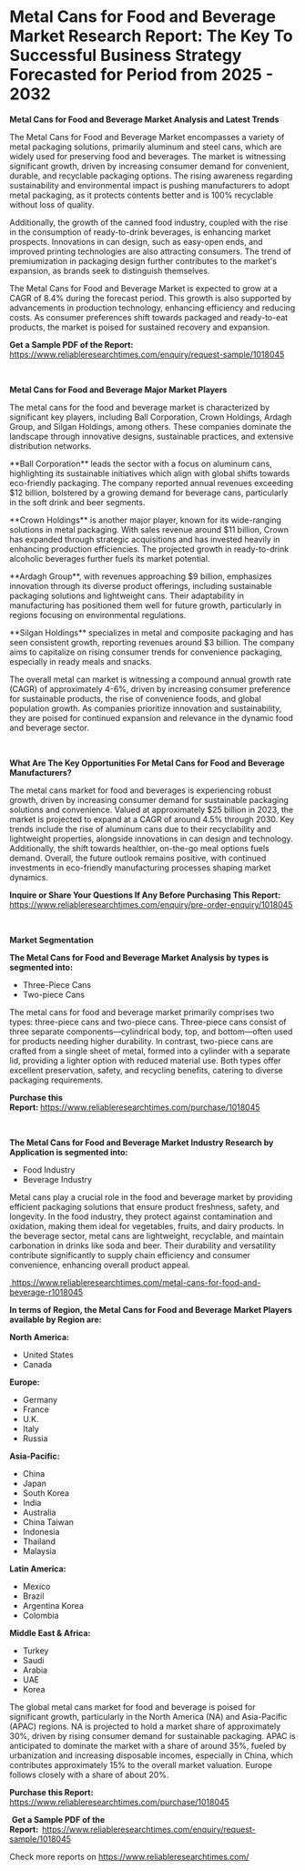<p><h1>Metal Cans for Food and Beverage Market Research Report: The Key To Successful Business Strategy Forecasted for Period from 2025 - 2032</h1></p><p><strong>Metal Cans for Food and Beverage Market Analysis and Latest Trends</strong></p>
<p><p>The Metal Cans for Food and Beverage Market encompasses a variety of metal packaging solutions, primarily aluminum and steel cans, which are widely used for preserving food and beverages. The market is witnessing significant growth, driven by increasing consumer demand for convenient, durable, and recyclable packaging options. The rising awareness regarding sustainability and environmental impact is pushing manufacturers to adopt metal packaging, as it protects contents better and is 100% recyclable without loss of quality.</p><p>Additionally, the growth of the canned food industry, coupled with the rise in the consumption of ready-to-drink beverages, is enhancing market prospects. Innovations in can design, such as easy-open ends, and improved printing technologies are also attracting consumers. The trend of premiumization in packaging design further contributes to the market's expansion, as brands seek to distinguish themselves.</p><p>The Metal Cans for Food and Beverage Market is expected to grow at a CAGR of 8.4% during the forecast period. This growth is also supported by advancements in production technology, enhancing efficiency and reducing costs. As consumer preferences shift towards packaged and ready-to-eat products, the market is poised for sustained recovery and expansion.</p></p>
<p><strong>Get a Sample PDF of the Report:&nbsp;</strong> <a href="https://www.reliableresearchtimes.com/enquiry/request-sample/1018045?utm_campaign=2181&utm_medium=2&utm_source=Github&utm_content=ia&utm_term=21032025&utm_id=metal-cans-for-food-and-beverage">https://www.reliableresearchtimes.com/enquiry/request-sample/1018045</a></p>
<p>&nbsp;</p>
<p><strong>Metal Cans for Food and Beverage Major Market Players</strong></p>
<p><p>The metal cans for the food and beverage market is characterized by significant key players, including Ball Corporation, Crown Holdings, Ardagh Group, and Silgan Holdings, among others. These companies dominate the landscape through innovative designs, sustainable practices, and extensive distribution networks.</p><p>**Ball Corporation** leads the sector with a focus on aluminum cans, highlighting its sustainable initiatives which align with global shifts towards eco-friendly packaging. The company reported annual revenues exceeding $12 billion, bolstered by a growing demand for beverage cans, particularly in the soft drink and beer segments.</p><p>**Crown Holdings** is another major player, known for its wide-ranging solutions in metal packaging. With sales revenue around $11 billion, Crown has expanded through strategic acquisitions and has invested heavily in enhancing production efficiencies. The projected growth in ready-to-drink alcoholic beverages further fuels its market potential.</p><p>**Ardagh Group**, with revenues approaching $9 billion, emphasizes innovation through its diverse product offerings, including sustainable packaging solutions and lightweight cans. Their adaptability in manufacturing has positioned them well for future growth, particularly in regions focusing on environmental regulations.</p><p>**Silgan Holdings** specializes in metal and composite packaging and has seen consistent growth, reporting revenues around $3 billion. The company aims to capitalize on rising consumer trends for convenience packaging, especially in ready meals and snacks.</p><p>The overall metal can market is witnessing a compound annual growth rate (CAGR) of approximately 4-6%, driven by increasing consumer preference for sustainable products, the rise of convenience foods, and global population growth. As companies prioritize innovation and sustainability, they are poised for continued expansion and relevance in the dynamic food and beverage sector.</p></p>
<p>&nbsp;</p>
<p><strong>What Are The Key Opportunities For Metal Cans for Food and Beverage Manufacturers?</strong></p>
<p><p>The metal cans market for food and beverages is experiencing robust growth, driven by increasing consumer demand for sustainable packaging solutions and convenience. Valued at approximately $25 billion in 2023, the market is projected to expand at a CAGR of around 4.5% through 2030. Key trends include the rise of aluminum cans due to their recyclability and lightweight properties, alongside innovations in can design and technology. Additionally, the shift towards healthier, on-the-go meal options fuels demand. Overall, the future outlook remains positive, with continued investments in eco-friendly manufacturing processes shaping market dynamics.</p></p>
<p><strong>Inquire or Share Your Questions If Any Before Purchasing This Report:</strong> <a href="https://www.reliableresearchtimes.com/enquiry/pre-order-enquiry/1018045?utm_campaign=2181&utm_medium=2&utm_source=Github&utm_content=ia&utm_term=21032025&utm_id=metal-cans-for-food-and-beverage">https://www.reliableresearchtimes.com/enquiry/pre-order-enquiry/1018045</a></p>
<p>&nbsp;</p>
<p><strong>Market Segmentation</strong></p>
<p><strong>The Metal Cans for Food and Beverage Market Analysis by types is segmented into:</strong></p>
<p><ul><li>Three-Piece Cans</li><li>Two-piece Cans</li></ul></p>
<p><p>The metal cans for food and beverage market primarily comprises two types: three-piece cans and two-piece cans. Three-piece cans consist of three separate components—cylindrical body, top, and bottom—often used for products needing higher durability. In contrast, two-piece cans are crafted from a single sheet of metal, formed into a cylinder with a separate lid, providing a lighter option with reduced material use. Both types offer excellent preservation, safety, and recycling benefits, catering to diverse packaging requirements.</p></p>
<p><strong>Purchase this Report:&nbsp;</strong><a href="https://www.reliableresearchtimes.com/purchase/1018045?utm_campaign=2181&utm_medium=2&utm_source=Github&utm_content=ia&utm_term=21032025&utm_id=metal-cans-for-food-and-beverage">https://www.reliableresearchtimes.com/purchase/1018045</a></p>
<p>&nbsp;</p>
<p><strong>The Metal Cans for Food and Beverage Market Industry Research by Application is segmented into:</strong></p>
<p><ul><li>Food Industry</li><li>Beverage Industry</li></ul></p>
<p><p>Metal cans play a crucial role in the food and beverage market by providing efficient packaging solutions that ensure product freshness, safety, and longevity. In the food industry, they protect against contamination and oxidation, making them ideal for vegetables, fruits, and dairy products. In the beverage sector, metal cans are lightweight, recyclable, and maintain carbonation in drinks like soda and beer. Their durability and versatility contribute significantly to supply chain efficiency and consumer convenience, enhancing overall product appeal.</p></p>
<p><a href="https://www.reliableresearchtimes.com/metal-cans-for-food-and-beverage-r1018045?utm_campaign=2181&utm_medium=2&utm_source=Github&utm_content=ia&utm_term=21032025&utm_id=metal-cans-for-food-and-beverage">&nbsp;https://www.reliableresearchtimes.com/metal-cans-for-food-and-beverage-r1018045</a></p>
<p><strong>In terms of Region, the Metal Cans for Food and Beverage Market Players available by Region are:</strong></p>
<p>
    <p> <strong> North America: </strong>
        <ul>
            <li>United States</li>
            <li>Canada</li>
        </ul>
        </p> 
    <p> <strong> Europe: </strong>
        <ul>
            <li>Germany</li>
            <li>France</li>
            <li>U.K.</li>
            <li>Italy</li>
            <li>Russia</li>
        </ul>
        </p> 
    <p> <strong> Asia-Pacific: </strong>
        <ul>
            <li>China</li>
            <li>Japan</li>
            <li>South Korea</li>
            <li>India</li>
            <li>Australia</li>
            <li>China Taiwan</li>
            <li>Indonesia</li>
            <li>Thailand</li>
            <li>Malaysia</li>
        </ul>
        </p> 
    <p> <strong> Latin America: </strong>
        <ul>
            <li>Mexico</li>
            <li>Brazil</li>
            <li>Argentina Korea</li>
            <li>Colombia</li>
        </ul>
        </p> 
    <p> <strong> Middle East & Africa: </strong>
        <ul>
            <li>Turkey</li>
            <li>Saudi</li>
            <li>Arabia</li>
            <li>UAE</li>
            <li>Korea</li>
        </ul>
    </p>
    </p>
<p><p>The global metal cans market for food and beverage is poised for significant growth, particularly in the North America (NA) and Asia-Pacific (APAC) regions. NA is projected to hold a market share of approximately 30%, driven by rising consumer demand for sustainable packaging. APAC is anticipated to dominate the market with a share of around 35%, fueled by urbanization and increasing disposable incomes, especially in China, which contributes approximately 15% to the overall market valuation. Europe follows closely with a share of about 20%.</p></p>
<p><strong>Purchase this Report: </strong><a href="https://www.reliableresearchtimes.com/purchase/1018045?utm_campaign=2181&utm_medium=2&utm_source=Github&utm_content=ia&utm_term=21032025&utm_id=metal-cans-for-food-and-beverage">https://www.reliableresearchtimes.com/purchase/1018045</a></p>
<p>&nbsp;<strong>Get a Sample PDF of the Report:&nbsp;&nbsp;</strong><a href="https://www.reliableresearchtimes.com/enquiry/request-sample/1018045?utm_campaign=2181&utm_medium=2&utm_source=Github&utm_content=ia&utm_term=21032025&utm_id=metal-cans-for-food-and-beverage">https://www.reliableresearchtimes.com/enquiry/request-sample/1018045</a></p>
<p><strong></strong></p>
<p>Check more reports on <a href="https://www.reliableresearchtimes.com/?utm_campaign=2181&utm_medium=2&utm_source=Github&utm_content=ia&utm_term=21032025&utm_id=metal-cans-for-food-and-beverage">https://www.reliableresearchtimes.com/</a></p>